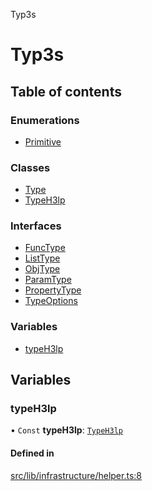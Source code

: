 Typ3s

# Typ3s

## Table of contents

### Enumerations

- [Primitive](enums/Primitive.md)

### Classes

- [Type](classes/Type.md)
- [TypeH3lp](classes/TypeH3lp.md)

### Interfaces

- [FuncType](interfaces/FuncType.md)
- [ListType](interfaces/ListType.md)
- [ObjType](interfaces/ObjType.md)
- [ParamType](interfaces/ParamType.md)
- [PropertyType](interfaces/PropertyType.md)
- [TypeOptions](interfaces/TypeOptions.md)

### Variables

- [typeH3lp](README.md#typeh3lp)

## Variables

### typeH3lp

• `Const` **typeH3lp**: [`TypeH3lp`](classes/TypeH3lp.md)

#### Defined in

[src/lib/infrastructure/helper.ts:8](https://github.com/data7expressions/typ3s/blob/0755677/src/lib/infrastructure/helper.ts#L8)
